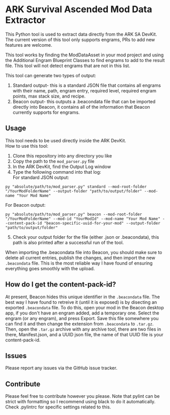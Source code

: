 # ARK Survival Ascended Mod Data Extractor  
  
This Python tool is used to extract data directly from the ARK SA DevKit. The current version of this tool only supports engrams, PRs to add new features are welcome.  
  
This tool works by finding the ModDataAsset in your mod project and using the Additional Engram Blueprint Classes to find engrams to add to the result file. This tool will not detect engrams that are not in this list.  
  
This tool can generate two types of output:  
1. Standard output- this is a standard JSON file that contains all engrams with their name, path, engram entry, required level, required engram points, max stack size, and recipe.  
2. Beacon output- this outputs a .beacondata file that can be imported directly into Beacon, it contains all of the information that Beacon currently supports for engrams.  
  

## Usage  
  
This tool needs to be used directly inside the ARK DevKit.  
How to use this tool:  
1. Clone this repository into any directory you like  
2. Copy the path to the ```mod_parser.py``` file  
3. In the ARK DevKit, find the Output Log window  
4. Type the following command into that log:  
For standard JSON output:  
```
py "absolute/path/to/mod_parser.py" standard --mod-root-folder "/YourModFolderName" --output-folder "path/to/output/folder" --mod-name "Your Mod Name"
```
  
For Beacon output:  
```
py "absolute/path/to/mod_parser.py" beacon --mod-root-folder "/YourModFolderName" --mod-id "YourModId" --mod-name "Your Mod Name" --content-pack-id "beacon-specific-uuid-for-your-mod" --output-folder "path/to/output/folder"
```
  
5. Check your output folder for the file (either .json or .beacondata), this path is also printed after a successful run of the tool.  
  
When importing the .beacondata file into Beacon, you should make sure to delete all current entries, publish the changes, and then import the new ```.beacondata``` file. This is the most reliable way I have found of ensuring everything goes smoothly with the upload.  
  
  
## How do I get the content-pack-id?  

At present, Beacon hides this unique identifier in the ```.beacondata``` file. The best way I have found to retreive it (until it is exposed) is by disecting an exported ```.beacondata``` file. To do this, open your mod in the Beacon desktop app, if you don't have an engram added, add a temporary one. Select the engram (or any engram), and press Export. Save this file somewhere you can find it and then change the extension from ```.beacondata``` to ```.tar.gz```. Then, open the ```.tar.gz``` archive with any archive tool, there are two files in there, Manifest.json, and a UUID json file, the name of that UUID file is your content-pack-id.  
  
  
## Issues  
  
Please report any issues via the GitHub issue tracker.  
  

## Contribute  
  
Please feel free to contribute however you please. Note that pylint can be strict with formatting so I recommend using black to do it automatically. Check .pylintrc for specific settings related to this.